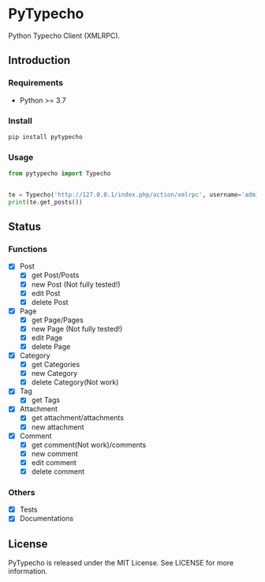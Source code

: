 # PyTypecho
Python Typecho Client (XMLRPC).

## Introduction

### Requirements
- Python >= 3.7

### Install 
```bash
pip install pytypecho
```

### Usage
```python
from pytypecho import Typecho


te = Typecho('http://127.0.0.1/index.php/action/xmlrpc', username='admin', password='admin')
print(te.get_posts())
```

## Status

### Functions
- [x] Post
  - [x] get Post/Posts
  - [x] new Post (Not fully tested!)
  - [x] edit Post
  - [x] delete Post
- [x] Page
  - [x] get Page/Pages
  - [x] new Page (Not fully tested!)
  - [x] edit Page
  - [x] delete Page
- [x] Category
  - [x] get Categories
  - [x] new Category
  - [x] delete Category(Not work)
- [x] Tag
  - [x] get Tags
- [x] Attachment
  - [x] get attachment/attachments
  - [x] new attachment
- [x] Comment
  - [x] get comment(Not work)/comments
  - [x] new comment
  - [x] edit comment
  - [x] delete comment

### Others
- [x] Tests
- [x] Documentations

## License
PyTypecho is released under the MIT License. See LICENSE for more information.